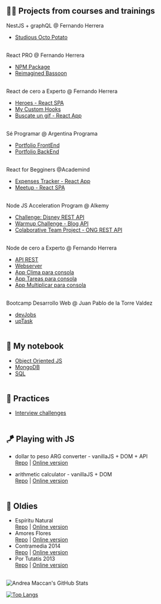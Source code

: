 ## 👩‍💻 Projects from courses and trainings

NestJS + graphQL @ Fernando Herrera
- [Studious Octo Potato](https://github.com/acmaccan/studious-octo-potato)
  <br/><br/>

React PRO @ Fernando Herrera
- [NPM Package](https://github.com/acmaccan/acmaccan-product-card)
- [Reimagined Bassoon](https://github.com/acmaccan/reimagined-bassoon)
  <br/><br/>

React de cero a Experto @ Fernando Herrera
- [Heroes - React SPA](https://github.com/acmaccan/heroesApp)
- [My Custom Hooks](https://github.com/acmaccan/myCustomHooks)
- [Buscate un gif - React App](https://github.com/acmaccan/buscateungif)
  <br/><br/>

Sé Programar @ Argentina Programa
- [Portfolio FrontEnd](https://github.com/acmaccan/portfolio-FrontEnd)
- [Portfolio BackEnd](https://github.com/acmaccan/portfolio-BackEnd)
  <br/><br/>

React for Begginers @Academind
- [Expenses Tracker - React App](https://github.com/acmaccan/react-expense-app)
- [Meetup - React SPA](https://github.com/acmaccan/academind-meetup-react)
  <br/><br/>

Node JS Acceleration Program @ Alkemy
- [Challenge: Disney REST API](https://github.com/acmaccan/alkemy-node-challenge)
- [Warmup Challenge - Blog API](https://github.com/acmaccan/alkemy-warmup-challenge)
- [Colaborative Team Project - ONG REST API](https://github.com/acmaccan/OT107-Server)
  <br/><br/>

Node de cero a Experto @ Fernando Herrera
- [API REST](https://github.com/acmaccan/restserver-node-express-dotenv)
- [Webserver](https://github.com/acmaccan/webserver-node-express-hbs-dotenv)
- [App Clima para consola](https://github.com/acmaccan/app-clima)
- [App Tareas para consola](https://github.com/acmaccan/app-tareas)
- [App Multiplicar para consola](https://github.com/acmaccan/app-multiplicar)
  <br/><br/>

Bootcamp Desarrollo Web @ Juan Pablo de la Torre Valdez
- [devJobs](https://github.com/acmaccan/devJobs)
- [upTask](https://github.com/acmaccan/upTask)
  <br/><br/>

## 📓 My notebook
- [Object Oriented JS](https://github.com/acmaccan/object-oriented-js)
- [MongoDB](https://github.com/acmaccan/mongoDB-University-M001-mongoDB-basics)
- [SQL](https://github.com/acmaccan/alkemy-SQL-I)
  <br/><br/>

## 🧪 Practices
- [Interview challenges](https://github.com/acmaccan/interview-challenges)
  <br/><br/>

## 🪁 Playing with JS

- dollar to peso ARG converter - vanillaJS + DOM + API<br/>
  [Repo](https://github.com/acmaccan/exchange-dolar-pesoarg) | 
  [Online version](https://acmaccan.github.io/exchange-dolar-pesoarg/)

- arithmetic calculator - vanillaJS + DOM<br/>
  [Repo](https://github.com/acmaccan/my-calculator) | 
  [Online version](https://acmaccan.github.io/my-calculator/)
  <br/><br/>

## 💾 Oldies
- Espíritu Natural<br/>
[Repo](https://github.com/acmaccan/espiritu-natural) | [Online version](https://acmaccan.github.io/espiritu-natural/espiritu-natural/)<br/>
- Amores Flores<br/>
[Repo](https://github.com/acmaccan/amores-flores) | [Online version](https://acmaccan-amores-flores.herokuapp.com/)<br/>
- Contramedia 2014<br/>
[Repo](https://github.com/acmaccan/contramedia-2014) | [Online version](https://acmaccan.github.io/contramedia-2014/)<br/>
- Por Tutatis 2013<br/>
[Repo](https://github.com/acmaccan/por-tutatis-2013) | [Online version](https://acmaccan.github.io/por-tutatis-2013/)<br/><br/>


![Andrea Maccan's GitHub Stats](https://github-readme-stats.vercel.app/api?username=acmaccan&show_icons=true&theme=nightowl)


[![Top Langs](https://github-readme-stats.vercel.app/api/top-langs/?username=acmaccan&theme=nightowl&layout=compact&hide=html,css,handlebars,pug,scss)](https://github.com/acmaccan/github-readme-stats)

